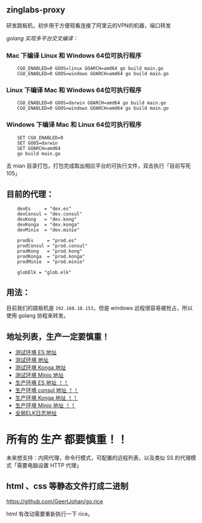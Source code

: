 ## zinglabs-proxy

 研发跳板机，初步用于方便观看连接了阿里云的VPN的机器，端口转发
 
*golang 实现多平台交叉编译：*

### Mac 下编译 Linux 和 Windows 64位可执行程序

```shell
    CGO_ENABLED=0 GOOS=linux GOARCH=amd64 go build main.go
    CGO_ENABLED=0 GOOS=windows GOARCH=amd64 go build main.go
```
  
### Linux 下编译 Mac 和 Windows 64位可执行程序

```shell
    CGO_ENABLED=0 GOOS=darwin GOARCH=amd64 go build main.go
    CGO_ENABLED=0 GOOS=windows GOARCH=amd64 go build main.go
```

### Windows 下编译 Mac 和 Linux 64位可执行程序

```shell
    SET CGO_ENABLED=0
    SET GOOS=darwin
    SET GOARCH=amd64
    go build main.go
```

去 mian 目录打包，打包完成取出相应平台的可执行文件，双击执行「目前写死 105」

## 目前的代理：

```
    devEs     = "dev.es"
	devConsul = "dev.consul"
	devKong   = "dev.kong"
	devKonga  = "dev.konga"
	devMinio  = "dev.minio"

	prodEs     = "prod.es"
	prodConsul = "prod.consul"
	prodKong   = "prod.kong"
	prodKonga  = "prod.konga"
	prodMinio  = "prod.minio"

	globElk = "glob.elk"
```


## 用法：

 目前我们的跳板机是 `192.168.18.153`，但是 windows 远程很容易被抢占，所以使用 golang 协程来转发。
 
## 地址列表，生产一定要慎重！

- [测试环境 ES 地址](http://192.168.18.153/dev.es)
- [测试环境 地址](http://192.168.18.153/dev.consul)
- [测试环境 Konga 地址](http://192.168.18.153/dev.konga)
- [测试环境 Minio 地址](http://192.168.18.153/dev.minio)
- [生产环境 ES 地址 ！！](http://192.168.18.153/prod.es)
- [生产环境 consul 地址 ！！](http://192.168.18.153/prod.consul)
- [生产环境 Konga 地址 ！！](http://192.168.18.153/prod.konga)
- [生产环境 Minio 地址 ！！](http://192.168.18.153/prod.minio)
- [全局ELK日志地址](http://192.168.18.153:5601/app/kibana#/home?_g=())
 

# 所有的 生产 都要慎重！！ 

未来想支持：内网代理，命令行模式，可配置的远程列表，以及类似 SS 的代理模式「需要电脑设置 HTTP 代理」

## html 、css 等静态文件打成二进制

https://github.com/GeertJohan/go.rice

html 有改动需要重新执行一下 rice。

